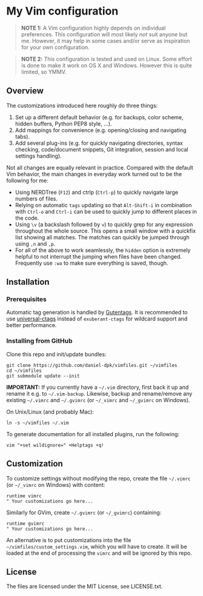 # My Vim configuration

> **NOTE 1:**
> A Vim configuration highly depends on individual preferences. This
> configuration will most likely *not* suit anyone but me. However, it may
> help in some cases and/or serve as inspiration for your own configuration.

> **NOTE 2:**
> This configuration is tested and used on Linux. Some effort is done to make
> it work on OS X and Windows. However this is quite limited, so YMMV.


## Overview

The customizations introduced here roughly do three things:

1. Set up a different default behavior (e.g. for backups, color scheme, hidden
   buffers, Python PEP8 style, ...).
2. Add mappings for convenience (e.g. opening/closing and navigating tabs).
3. Add several plug-ins (e.g. for quickly navigating directories, syntax
   checking, code/document snippets, Git integration, session and local
   settings handling).

Not all changes are equally relevant in practice. Compared with the default
Vim behavior, the main changes in everyday work turned out to be the following
for me:

* Using NERDTree (`F12`) and ctrlp (`Ctrl-p`) to quickly navigate large numbers
  of files.
* Relying on automatic `tags` updating so that `Alt-Shift-i` in combination
  with `Ctrl-o` and `Ctrl-i` can be used to quickly jump to different places
  in the code.
* Using `\v` (a backslash followed by `v`) to quickly grep for any expression
  throughout the whole source. This opens a small window with a quickfix list
  showing all matches. The matches can quickly be jumped through using `,n`
  and `,p`.
* For all of the above to work seamlessly, the `hidden` option is extremely
  helpful to not interrupt the jumping when files have been changed.
  Frequently use `:wa` to make sure everything is saved, though.


## Installation

### Prerequisites

Automatic tag generation is handled by
[Gutentags](https://github.com/ludovicchabant/vim-gutentags).
It is recommended to use
[universal-ctags](https://github.com/universal-ctags/ctags)
instead of `exuberant-ctags` for wildcard support and better performance.

### Installing from GitHub

Clone this repo and init/update bundles:

	git clone https://github.com/daniel-dpk/vimfiles.git ~/vimfiles
	cd ~/vimfiles
	git submodule update --init


**IMPORTANT:** If you currently have a `~/.vim` directory, first back it up
and rename it e.g. to `~/.vim-backup`. Likewise, backup and rename/remove any
existing `~/.vimrc` and `~/.gvimrc` (or `~/_vimrc` and `~/_gvimrc` on
Windows).


On Unix/Linux (and probably Mac):

	ln -s ~/vimfiles ~/.vim


To generate documentation for all installed plugins, run the following:

    vim "+set wildignore=" +Helptags +q!


## Customization

To customize settings without modifying the repo, create the file `~/.vimrc`
(or `~/_vimrc` on Windows) with content:

	runtime vimrc
  	" Your customizations go here...


Similarly for GVim, create `~/.gvimrc` (or `~/_gvimrc`) containing:

	runtime gvimrc
	" Your customizations go here...


An alternative is to put customizations into the file
`~/vimfiles/custom_settings.vim`, which you will have to create. It will be
loaded at the end of processing the `vimrc` and will be ignored by this repo.


## License

The files are licensed under the MIT License, see LICENSE.txt.
